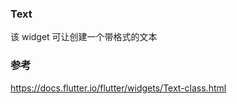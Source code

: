 ### Text 
该 widget 可让创建一个带格式的文本  

### 参考  
https://docs.flutter.io/flutter/widgets/Text-class.html  
